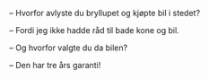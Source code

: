 – Hvorfor avlyste du bryllupet og kjøpte bil i stedet?

– Fordi jeg ikke hadde råd til bade kone og bil.

– Og hvorfor valgte du da bilen?

– Den har tre års garanti!
